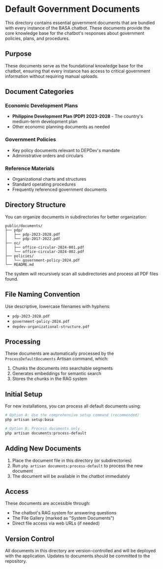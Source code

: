 # Default Government Documents

This directory contains essential government documents that are bundled with every instance of the BASA chatbot. These documents provide the core knowledge base for the chatbot's responses about government policies, plans, and procedures.

## Purpose

These documents serve as the foundational knowledge base for the chatbot, ensuring that every instance has access to critical government information without requiring manual uploads.

## Document Categories

### Economic Development Plans
- **Philippine Development Plan (PDP) 2023-2028** - The country's medium-term development plan
- Other economic planning documents as needed

### Government Policies
- Key policy documents relevant to DEPDev's mandate
- Administrative orders and circulars

### Reference Materials
- Organizational charts and structures
- Standard operating procedures
- Frequently referenced government documents

## Directory Structure

You can organize documents in subdirectories for better organization:

```
public/documents/
├── pdp/
│   ├── pdp-2023-2028.pdf
│   └── pdp-2017-2022.pdf
├── oc/
│   ├── office-circular-2024-001.pdf
│   └── office-circular-2024-002.pdf
├── policies/
│   └── government-policy-2024.pdf
└── README.md
```

The system will recursively scan all subdirectories and process all PDF files found.

## File Naming Convention

Use descriptive, lowercase filenames with hyphens:
- `pdp-2023-2028.pdf`
- `government-policy-2024.pdf`
- `depdev-organizational-structure.pdf`

## Processing

These documents are automatically processed by the `ProcessDefaultDocuments` Artisan command, which:
1. Chunks the documents into searchable segments
2. Generates embeddings for semantic search
3. Stores the chunks in the RAG system

## Initial Setup

For new installations, you can process all default documents using:

```sh
# Option A: Use the comprehensive setup command (recommended)
php artisan setup:basa

# Option B: Process documents only
php artisan documents:process-default
```

## Adding New Documents

1. Place the document file in this directory (or subdirectories)
2. Run `php artisan documents:process-default` to process the new document
3. The document will be available in the chatbot immediately

## Access

These documents are accessible through:
- The chatbot's RAG system for answering questions
- The File Gallery (marked as "System Documents")
- Direct file access via web URLs (if needed)

## Version Control

All documents in this directory are version-controlled and will be deployed with the application. Updates to documents should be committed to the repository. 